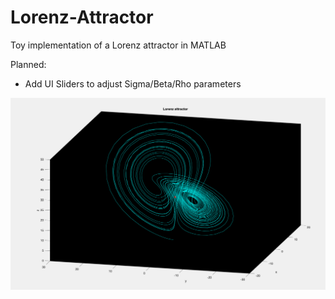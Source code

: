 # Lorenz-Attractor
Toy implementation of a Lorenz attractor in MATLAB

Planned:
 - Add UI Sliders to adjust Sigma/Beta/Rho parameters

![Lorenz](https://github.com/CassidyPeter/Lorenz-Attractor/blob/master/Lorenz.png?raw=true)
